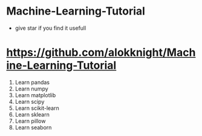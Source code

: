 # Machine-Learning-Tutorial
* give star if you find it usefull
# https://github.com/alokknight/Machine-Learning-Tutorial
1. Learn pandas
2. Learn numpy
3. Learn matplotlib
4. Learn scipy
5. Learn scikit-learn
6. Learn sklearn
7. Learn pillow
8. Learn seaborn

